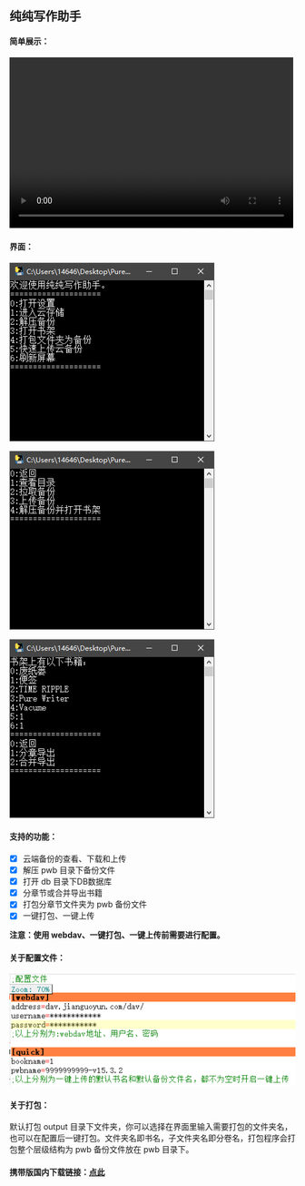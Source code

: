 ## 纯纯写作助手

#### 简单展示：

<video src="介绍视频.mp4" controls="controls" width="500" height="300">您的浏览器不支持播放该视频！</video>

#### 界面：

![1](img/1.png)

![2](img/2.png)

![3](img/3.png)

#### 支持的功能：

- [x] 云端备份的查看、下载和上传
- [x] 解压 pwb 目录下备份文件
- [x] 打开 db 目录下DB数据库
- [x] 分章节或合并导出书籍
- [x] 打包分章节文件夹为 pwb 备份文件
- [x] 一键打包、一键上传

**注意：使用 webdav、一键打包、一键上传前需要进行配置。**

#### 关于配置文件：

![4](img/4.png)

#### 关于打包：

默认打包 output 目录下文件夹，你可以选择在界面里输入需要打包的文件夹名，也可以在配置后一键打包。文件夹名即书名，子文件夹名即分卷名，打包程序会打包整个层级结构为 pwb 备份文件放在 pwb 目录下。

#### 携带版国内下载链接：[点此](https://lanzous.com/icegpzc)